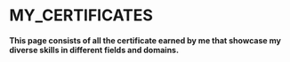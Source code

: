 # MY_CERTIFICATES
#### This page consists of all the certificate earned by me that showcase my diverse skills in different fields and domains.

